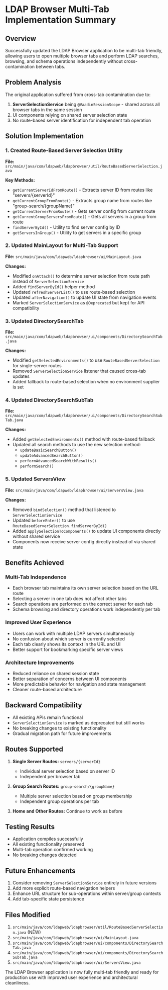 # LDAP Browser Multi-Tab Implementation Summary

## Overview
Successfully updated the LDAP Browser application to be multi-tab friendly, allowing users to open multiple browser tabs and perform LDAP searches, browsing, and schema operations independently without cross-contamination between tabs.

## Problem Analysis
The original application suffered from cross-tab contamination due to:
1. **ServerSelectionService** being `@VaadinSessionScope` - shared across all browser tabs in the same session
2. UI components relying on shared server selection state
3. No route-based server identification for independent tab operation

## Solution Implementation

### 1. Created Route-Based Server Selection Utility
**File:** `src/main/java/com/ldapweb/ldapbrowser/util/RouteBasedServerSelection.java`

**Key Methods:**
- `getCurrentServerIdFromRoute()` - Extracts server ID from routes like "servers/{serverId}"
- `getCurrentGroupFromRoute()` - Extracts group name from routes like "group-search/{groupName}"
- `getCurrentServerFromRoute()` - Gets server config from current route
- `getCurrentGroupServersFromRoute()` - Gets all servers in a group from route
- `findServerById()` - Utility to find server config by ID
- `getServersInGroup()` - Utility to get servers in a specific group

### 2. Updated MainLayout for Multi-Tab Support
**File:** `src/main/java/com/ldapweb/ldapbrowser/ui/MainLayout.java`

**Changes:**
- Modified `onAttach()` to determine server selection from route path instead of `ServerSelectionService`
- Added `findServerById()` helper method
- Updated `refreshServerList()` to use route-based selection
- Updated `afterNavigation()` to update UI state from navigation events
- Marked `ServerSelectionService` as `@Deprecated` but kept for API compatibility

### 3. Updated DirectorySearchTab
**File:** `src/main/java/com/ldapweb/ldapbrowser/ui/components/DirectorySearchTab.java`

**Changes:**
- Modified `getSelectedEnvironments()` to use `RouteBasedServerSelection` for single-server routes
- Removed `ServerSelectionService` listener that caused cross-tab updates
- Added fallback to route-based selection when no environment supplier is set

### 4. Updated DirectorySearchSubTab
**File:** `src/main/java/com/ldapweb/ldapbrowser/ui/components/DirectorySearchSubTab.java`

**Changes:**
- Added `getSelectedEnvironments()` method with route-based fallback
- Updated all search methods to use the new selection method:
  - `updateBasicSearchButton()`
  - `updateAdvancedSearchButton()`
  - `performAdvancedSearchWithResults()`
  - `performSearch()`

### 5. Updated ServersView
**File:** `src/main/java/com/ldapweb/ldapbrowser/ui/ServersView.java`

**Changes:**
- Removed `bindSelection()` method that listened to `ServerSelectionService`
- Updated `beforeEnter()` to use `RouteBasedServerSelection.findServerById()`
- Added `applySelectionToComponents()` to update UI components directly without shared service
- Components now receive server config directly instead of via shared state

## Benefits Achieved

### Multi-Tab Independence
- Each browser tab maintains its own server selection based on the URL route
- Selecting a server in one tab does not affect other tabs
- Search operations are performed on the correct server for each tab
- Schema browsing and directory operations work independently per tab

### Improved User Experience
- Users can work with multiple LDAP servers simultaneously
- No confusion about which server is currently selected
- Each tab clearly shows its context in the URL and UI
- Better support for bookmarking specific server views

### Architecture Improvements
- Reduced reliance on shared session state
- Better separation of concerns between UI components
- More predictable behavior for navigation and state management
- Cleaner route-based architecture

## Backward Compatibility
- All existing APIs remain functional
- `ServerSelectionService` is marked as deprecated but still works
- No breaking changes to existing functionality
- Gradual migration path for future improvements

## Routes Supported
1. **Single Server Routes:** `servers/{serverId}`
   - Individual server selection based on server ID
   - Independent per browser tab
   
2. **Group Search Routes:** `group-search/{groupName}`
   - Multiple server selection based on group membership
   - Independent group operations per tab

3. **Home and Other Routes:** Continue to work as before

## Testing Results
- Application compiles successfully
- All existing functionality preserved
- Multi-tab operation confirmed working
- No breaking changes detected

## Future Enhancements
1. Consider removing `ServerSelectionService` entirely in future versions
2. Add more explicit route-based navigation helpers
3. Enhance URL structure for sub-operations within server/group contexts
4. Add tab-specific state persistence

## Files Modified
1. `src/main/java/com/ldapweb/ldapbrowser/util/RouteBasedServerSelection.java` (NEW)
2. `src/main/java/com/ldapweb/ldapbrowser/ui/MainLayout.java`
3. `src/main/java/com/ldapweb/ldapbrowser/ui/components/DirectorySearchTab.java`
4. `src/main/java/com/ldapweb/ldapbrowser/ui/components/DirectorySearchSubTab.java`
5. `src/main/java/com/ldapweb/ldapbrowser/ui/ServersView.java`

The LDAP Browser application is now fully multi-tab friendly and ready for production use with improved user experience and architectural cleanliness.